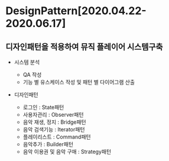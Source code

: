 # DesignPattern[2020.04.22-2020.06.17]
## 디자인패턴을 적용하여 뮤직 플레이어 시스템구축

- 시스템 분석
  - QA 작성 
  - 기능 별 유스케이스 작성 및 패턴 별 다이어그램 산출
  
- 디자인패턴
  - 로그인 : State패턴
  - 사용자관리 : Observer패턴
  - 음악 재생, 정지 : Bridge패턴
  - 음악 검색기능 : Iterator패턴
  - 플레이리스트 : Command패턴
  - 음악추가 : Builder패턴
  - 음악 이용권 및 음악 구매 : Strategy패턴
